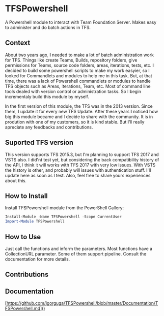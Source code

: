# TFSPowershell
A Powershell module to interact with Team Foundation Server. Makes easy to administer and do batch actions in TFS. 

## Context

About two years ago, I needed to make a lot of batch administration work for TFS. Things like create Teams, Builds, repository folders, give permissions for Teams, source code folders, areas, iterations, tests, etc. I decided to build some powershell scripts to make my work easyier, so I looked for Commandlets and modules to help me in this task. But, at that time, there was a lack of Powershell commandlets or modules to handle TFS objects such as Areas, Iterations, Team, etc. Most of command line tools dealed with version control or administration tasks. So I begin incrementaly build this module by myself. 

In the first version of this module, the TFS was in the 2013 version. Since them, I update it for every new TFS Update. After these years I noticed how big this module became and I decide to share with the community. It is in prodution with one of my customers, so it is kind stable. But I'll really apreciate any feedbacks and contributions. 

## Suported TFS version

This version supports TFS 2015.3, but I'm planning to support TFS 2017 and VSTS also. I did'nt test yet, but considering the back compatibility history of the API,  I think it will works with TFS 2017 with very low issues. With VSTS the history is other, and probably will issues with authentication stuff. I'll update here as soon as I test. Also, feel free to share yours experiences about this.    

## How to Install

Install TFSPowershell module from the PowerShell Gallery:

```powershell
Install-Module -Name TFSPowershell -Scope CurrentUser
Import-Module TFSPowershell
```

## How to Use

Just call the functions and inform the parameters. Most functions have a CollectionURL parameter. Some of them support pipeline. Consult the documentation for more details.


## Contributions

## Documentation

[https://github.com/igorguga/TFSPowershell/blob/master/Documentation/TFSPowershell.md]()

